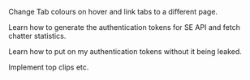 Change Tab colours on hover and link tabs to a different page.

Learn how to generate the authentication tokens for SE API and fetch chatter statistics.

Learn how to put on my authentication tokens without it being leaked.

Implement top clips etc.
